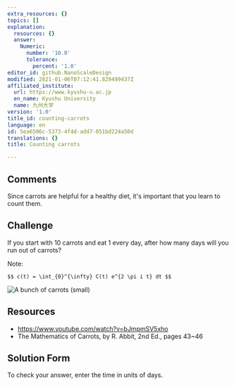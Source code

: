 ```yaml
---
extra_resources: {}
topics: []
explanation:
  resources: {}
  answer:
    Numeric:
      number: '10.0'
      tolerance:
        percent: '1.0'
editor_id: github.NanoScaleDesign
modified: 2021-01-06T07:12:41.829499437Z
affiliated_institute:
  url: https://www.kyushu-u.ac.jp
  en_name: Kyushu University
  name: 九州大学
version: '1.0'
title_id: counting-carrots
language: en
id: 5ea6506c-5373-4f4d-add7-051bd224a50d
translations: {}
title: Counting carrots

---
```


## Comments

Since carrots are helpful for a healthy diet, it's important that you learn to count them.

## Challenge


If you start with 10 carrots and eat 1 every day, after how many days will you run out of carrots?

Note:

`$$ c(t) = \int_{0}^{\infty} C(t) e^{2 \pi i t} dt $$`

![A bunch of carrots (small)](/api/v0/teachers/github.NanoScaleDesign/resources/public/22f615c5-dc43-4e23-b6e1-e0032b9b2589.jpeg)


## Resources
- https://www.youtube.com/watch?v=bJmpmSV5xho
- The Mathematics of Carrots, by R. Abbit, 2nd Ed., pages 43~46


## Solution Form

To check your answer, enter the time in units of days.